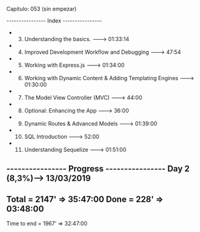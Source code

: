 Capitulo: 053 (sin empezar)

---------------- Index ----------------

- 3. Understanding the basics. ---> 01:33:14
- 4. Improved Development Workflow and Debugging ---> 47:54
- 5. Working with Express.js ---> 01:34:00
- 6. Working with Dynamic Content & Adding Templating Engines ---> 01:30:00
- 7. The Model View Controller (MVC) ---> 44:00
- 8. Optional: Enhancing the App ---> 36:00
- 9. Dynamic Routes & Advanced Models ---> 01:39:00
- 10. SQL Introduction ---> 52:00
- 11. Understanding Sequelize ---> 01:51:00

---------------- Progress ----------------
Day 2 (8,3%)--> 13/03/2019 
-------------
Total = 2147' => 35:47:00
Done = 228' => 03:48:00 
-------------
Time to end = 1967' => 32:47:00 